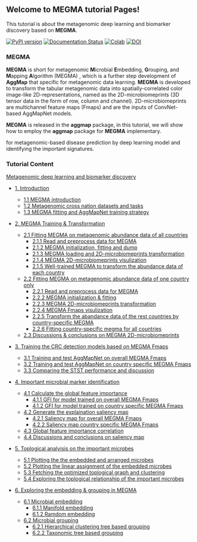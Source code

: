 ## Welcome to MEGMA tutorial Pages!

This tutorial is about the metagenomic deep learning and biomarker discovery based on **MEGMA**.

[![PyPI version](https://badge.fury.io/py/aggmap.svg)](https://badge.fury.io/py/aggmap)
[![Documentation Status](https://readthedocs.org/projects/bidd-aggmap/badge/?version=latest)](https://bidd-aggmap.readthedocs.io/en/latest/?badge=latest)
[![Colab](https://colab.research.google.com/assets/colab-badge.svg)](https://colab.research.google.com/drive/1Dkawtw4hanY3ks0mBMqvN1beskF6usjC)
[![DOI](https://zenodo.org/badge/DOI/10.5281/zenodo.6450642.svg)](https://doi.org/10.5281/zenodo.6450642)

### MEGMA
**MEGMA** is short for metagenomic **M**icrobial **E**mbedding, **G**rouping, and **M**apping **A**lgorithm (MEGMA) , which is a further step development of **AggMap** that specific for metagenomic data learning. **MEGMA** is developed to transform the tabular metagenomic data into spatially-correlated color image-like 2D-representations, named as the 2D-microbiomeprints (3D tensor data in the form of row, column and channel). 2D-microbiomeprints are multichannel feature maps (Fmaps) and are the inputs of ConvNet-based AggMapNet models. 

**MEGMA** is released in the **aggmap** package, in this tutorial, we will show how to employ the **aggmap** package for **MEGMA** implementary.

for metagenomic-based disease prediction by deep learning model and identifying the important signatures.



### Tutorial Content

[Metagenomic deep learning and biomarker discovery](#metagenomic-deep-learning-and-biomarker-discovery)

*   [1\. Introduction](./pages/example_00_Introduction.html)

    *   [1.1 MEGMA introduction](./pages/example_00_Introduction.html#1.1-MEGMA-introduction)
    *   [1.2 Metagenomic cross nation datasets and tasks](./pages/example_00_Introduction.html#1.2-Metagenomic-cross-nation-datasets-and-tasks)
    *   [1.3 MEGMA fitting and AggMapNet training strategy](./pages/example_00_Introduction.html#1.3-MEGMA-fitting-and-AggMapNet-training-strategy)
*   [2\. MEGMA Training & Transformation](./pages/example_01_MEGMA.html)
    *   [2.1 Fitting MEGMA on metagenomic abundance data of all countries](./pages/example_01_MEGMA.html#2.1-Fitting-MEGMA-on-metagenomic-abundance-data-of-all-countries)
        *   [2.1.1 Read and preprocess data for MEGMA](./pages/example_01_MEGMA.html#2.1.1-Read-and-preprocess-data-for-MEGMA)
        *   [2.1.2 MEGMA initialization, fitting and dump](./pages/example_01_MEGMA.html#2.1.2-MEGMA-initialization,-fitting-and-dump)
        *   [2.1.3 MEGMA loading and 2D-microbiomeprints transformation](./pages/example_01_MEGMA.html#2.1.3-MEGMA-loading-and-2D-microbiomeprints-transformation)
        *   [2.1.4 MEGMA 2D-microbiomeprints visulization](./pages/example_01_MEGMA.html#2.1.4-MEGMA-2D-microbiomeprints-visulization)
        *   [2.1.5 Well-trained MEGMA to transform the abundance data of each country](./pages/example_01_MEGMA.html#2.1.5-Well-trained-MEGMA-to-transform-the-abundance-data-of-each-country)
    *   [2.2 Fitting MEGMA on metagenomic abundance data of one country only](./pages/example_01_MEGMA.html#2.2-Fitting-MEGMA-on-metagenomic-abundance-data-of-one-country-only)
        *   [2.2.1 Read and preprocess data for MEGMA](./pages/example_01_MEGMA.html#2.2.1-Read-and-preprocess-data-for-MEGMA)
        *   [2.2.2 MEGMA initialization & fitting](./pages/example_01_MEGMA.html#2.2.2-MEGMA-initialization-&-fitting)
        *   [2.2.3 MEGMA 2D-microbiomeprints transformation](./pages/example_01_MEGMA.html#2.2.3-MEGMA-2D-microbiomeprints-transformation)
        *   [2.2.4 MEGMA Fmaps visulization](./pages/example_01_MEGMA.html#2.2.4-MEGMA-Fmaps-visulization)
        *   [2.2.5 Transform the abandance data of the rest countries by country-specific MEGMA](./pages/example_01_MEGMA.html#2.2.5-Transform-the-abandance-data-of-the-rest-countries-by-country-specific-MEGMA)
        *   [2.2.6 Fitting country-specific megma for all countries](./pages/example_01_MEGMA.html#2.2.6-Fitting-country-specific-megma-for-all-countries)
    *   [2.3 Discussions & conclusions on MEGMA 2D-microbiomeprints](./pages/example_01_MEGMA.html#2.3-Discussions-&-conclusions-on-MEGMA-2D-microbiomeprints)
*   [3\. Training the CRC detection models based on MEGMA Fmaps](./pages/example_02_AggMapNet.html)
    *   [3.1 Training and test AggMapNet on overall MEGMA Fmaps](./pages/example_02_AggMapNet.html#3.1-Training-and-test-AggMapNet-on-overall-MEGMA-Fmaps)
    *   [3.2 Training and test AggMapNet on country specific MEGMA Fmaps](./pages/example_02_AggMapNet.html#3.2-Training-and-test-AggMapNet-on-country-specific-MEGMA-Fmaps)
    *   [3.3 Comparing the STST performance and discussion](./pages/example_02_AggMapNet.html#3.3-Comparing-the-STST-performance-and-discussion)
*   [4\. Important microbial marker identification](./pages/example_03_Explaination.html)
    *   [4.1 Calculate the global feature importance](./pages/example_03_Explaination.html#4.1-Calculate-the-global-feature-importance)
        *   [4.1.1 GFI for model trained on overall MEGMA Fmaps](./pages/example_03_Explaination.html#4.1.1-GFI-for-model-trained-on-overall-MEGMA-Fmaps)
        *   [4.1.2 GFI for model trained on country specific MEGMA Fmaps](./pages/example_03_Explaination.html#4.1.2-GFI-for-model-trained-on-country-specific-MEGMA-Fmaps)
    *   [4.2 Generate the explaination saliency map](./pages/example_03_Explaination.html#4.2-Generate-the-explaination-saliency-map)
        *   [4.2.1 Saliency map for overall MEGMA Fmaps](./pages/example_03_Explaination.html#4.2.1-Saliency-map-for-overall-MEGMA-Fmaps)
        *   [4.2.2 Saliency map country specific MEGMA Fmaps](./pages/example_03_Explaination.html#4.2.2-Saliency-map-country-specific-MEGMA-Fmaps)
    *   [4.3 Global feature importance correlation](./pages/example_03_Explaination.html#4.3-Global-feature-importance-correlation)
    *   [4.4 Discussions and conclusions on saliency map](./pages/example_03_Explaination.html#4.4-Discussions-and-conclusions-on-saliency-map)
*   [5\. Toplogical analyisis on the important microbes](./pages/example_04_toplogical_analyisis.html)
    *   [5.1 Plotting the the embedded and arranged microbes](./pages/example_04_toplogical_analyisis.html#5.1-Plotting-the-the-embedded-and-arranged-microbes)
    *   [5.2 Plotting the linear assignment of the embedded microbes](./pages/example_04_toplogical_analyisis.html#5.2-Plotting-the-linear-assignment-of-the-embedded-microbes)
    *   [5.3 Fetching the optimized toplogical graph and clustering](./pages/example_04_toplogical_analyisis.html#5.3-Fetching-the-optimized-toplogical-graph-and-clustering)
    *   [5.4 Exploring the toplogical relationship of the important microbes](./pages/example_04_toplogical_analyisis.html#5.4-Exploring-the-toplogical-relationship-of-the-important-microbes)
*   [6\. Exploring the embedding & grouping in MEGMA](./pages/example_05_embedding_grouping.html)
    *   [6.1 Microbial embedding](./pages/example_05_embedding_grouping.html#6.1-Microbial-embedding)
        *   [6.1.1 Manifold embedding](./pages/example_05_embedding_grouping.html#6.1.1-Manifold-embedding)
        *   [6.1.2 Ramdom embedding](./pages/example_05_embedding_grouping.html#6.1.2-Ramdom-embedding)
    *   [6.2 Microbial grouping](./pages/example_05_embedding_grouping.html#6.2-Microbial-grouping)
        *   [6.2.1 Hierarchical clustering tree based grouping](./pages/example_05_embedding_grouping.html#6.2.1-Hierarchical-clustering-tree-based-grouping)
        *   [6.2.2 Taxonomic tree based grouping](./pages/example_05_embedding_grouping.html#6.2.2-Taxonomic-tree-based-grouping)
